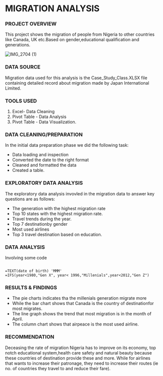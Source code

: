 # MIGRATION ANALYSIS


### PROJECT OVERVIEW

This project shows the migration of people from Nigeria to other countries like Canada, UK etc.Based on gender,educational qualification and generations.


![IMG_2704 (1)](https://github.com/marrieth/IMMIGRATION-ANALYSIS-2022/assets/138234128/25e4747e-0c71-4612-9f9b-231058c46aa3)


### DATA SOURCE


Migration data used for this analysis is the Case_Study_Class.XLSX file containing detailed record about migration made by Japan International Limited.

### TOOLS USED

1. Excel- Data Cleaning
2. Pivot Table - Data Analysis
3. Pivot Table - Data Visualization.

### DATA CLEANING/PREPARATION

In the initial data preparation phase we did the following task:
- Data loading and inspection
- Converted the date to the right format
- Cleaned and formatted the data
- Created a table.

### EXPLORATORY DATA ANALYSIS

The exploratory data analysis invovled in the migration data to answer key questions are as follows:
- The generation with the highest migration rate
- Top 10 states with the highest migration rate.
- Travel trends during the year.
- Top 7 destinationby gender
- Most used airlines
- Top 3 travel destination based on education.

### DATA ANALYSIS

Involving some code
``` Excel

=TEXT(date of birth) 'MMM'
=IFS(year<1980,"Gen X", year< 1996,"Millenials",year<2012,"Gen Z")

```

### RESULTS & FINDINGS

- The pie charts indicates tha the millenials generation migrate more
- While the bar chart shows that Canada is the country of destinationfor most migrates.
- The line graph shows the trend that most migration is in the month of April.
- The column chart shows that airpeace is the most used airline.

### RECOMMENDATION
Deceasing the rate of migration Nigeria has to improve on its economy, top notch educational system,health care safety and natural beauty because these countries of destination provide these and more.
While for airlines that wants to increase their patronage, they need to increase their routes (ie no. of countries they travel to and reduce their fare). 



